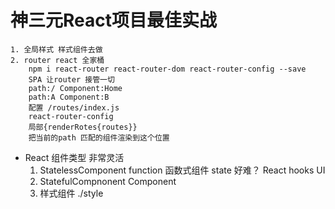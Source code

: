 # 神三元React项目最佳实战
    1. 全局样式 样式组件去做
    2. router react 全家桶
        npm i react-router react-router-dom react-router-config --save
        SPA 让router 接管一切
        path:/ Component:Home
        path:A Component:B
        配置 /routes/index.js
        react-router-config
        局部{renderRotes{routes}}
        把当前的path 匹配的组件渲染到这个位置
- React 组件类型 非常灵活
    1. StatelessComponent function 函数式组件
        state 好难？ React hooks  UI
    2. StatefulCompnonent  Component
    3. 样式组件   ./style